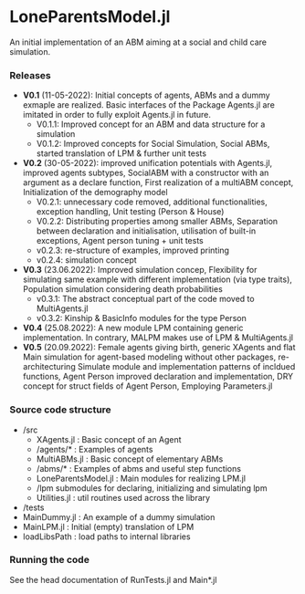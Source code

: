 # LoneParentsModel.jl
An initial implementation of an ABM aiming at a social and child care simulation. 


### Releases
- **V0.1** (11-05-2022): Initial concepts of agents, ABMs and a dummy exmaple are realized. Basic interfaces of the Package Agents.jl are imitated in order to fully exploit Agents.jl in future. 
  - V0.1.1: Improved concept for an ABM and data structure for a simulation    
  - V0.1.2: Improved concepts for Social Simulation, Social ABMs, started translation of LPM & further unit tests 
- **V0.2** (30-05-2022): improved unification potentials with Agents.jl, improved agents subtypes, SocialABM with a constructor with an argument as a declare function, First realization of a multiABM concept, Initialization of the demography model
  - V0.2.1: unnecessary code removed, additional functionalities, exception handling, Unit testing (Person & House)
  - V0.2.2: Distributing properties among smaller ABMs, Separation between declaration and initialisation, utilisation of built-in exceptions, Agent person tuning + unit tests
  - v0.2.3: re-structure of examples, improved printing 
  - v0.2.4: simulation concept 
- **V0.3** (23.06.2022): Improved simulation concep, Flexibility for simulating same example with different implementation (via type traits), Population
simulation considering death probabilities 
  - v0.3.1: The abstract conceptual part of the code moved to MultiAgents.jl 
  - v0.3.2: Kinship & BasicInfo modules for the type Person 
- **V0.4** (25.08.2022): A new module LPM containing generic implementation. In contrary, MALPM makes use of LPM & MultiAgents.jl  
- **V0.5** (20.09.2022): Female agents giving birth, generic XAgents and flat Main simulation for agent-based modeling without other packages, re-architecturing Simulate module and implementation patterns of incldued functions, Agent Person improved declaration and implementation, DRY concept for struct fields of Agent Person, Employing Parameters.jl


### Source code structure 
- /src
  - XAgents.jl : Basic concept of an Agent
  - /agents/*       : Examples of agents 
  - MultiABMs.jl   : Basic concept of elementary ABMs
  - /abms/*         : Examples of abms and useful step functions 
  - LoneParentsModel.jl : Main modules for realizing LPM.jl 
  - /lpm                  submodules for declaring, initializing and simulating lpm 
  - Utilities.jl    : util routines used across the library
- /tests
- MainDummy.jl    : An example of a dummy simulation
- MainLPM.jl      : Initial (empty) translation of LPM
- loadLibsPath    : load paths to internal libraries


### Running the code
See the head documentation of RunTests.jl and Main*.jl 
